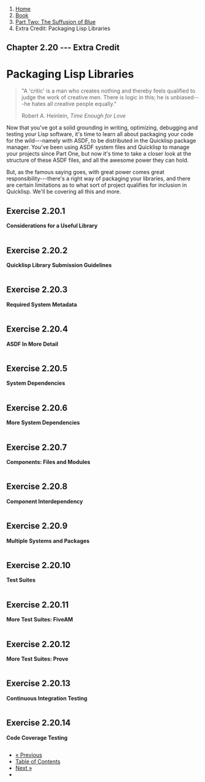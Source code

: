 <ol class="breadcrumb">
  <li><a href="/">Home</a></li>
  <li><a href="/book/">Book</a></li>
  <li><a href="/book/2-0-0-overview/">Part Two: The Suffusion of Blue</a></li>
  <li class="active">Extra Credit: Packaging Lisp Libraries</li>
</ol>

## Chapter 2.20 --- Extra Credit

# Packaging Lisp Libraries

> "A 'critic' is a man who creates nothing and thereby feels qualified to judge the work of creative men. There is logic in this; he is unbiased---he hates all creative people equally."
> <footer>Robert A. Heinlein, <em>Time Enough for Love</em></footer>

Now that you've got a solid grounding in writing, optimizing, debugging and testing your Lisp software, it's time to learn all about packaging your code for the wild---namely with ASDF, to be distributed in the Quicklisp package manager.  You've been using ASDF system files and Quicklisp to manage your projects since Part One, but now it's time to take a closer look at the structure of these ASDF files, and all the awesome power they can hold.

But, as the famous saying goes, with great power comes great responsibility---there's a right way of packaging your libraries, and there are certain limitations as to what sort of project qualifies for inclusion in Quicklisp.  We'll be covering all this and more.

## Exercise 2.20.1

**Considerations for a Useful Library**

```lisp

```

## Exercise 2.20.2

**Quicklisp Library Submission Guidelines**

```lisp

```

## Exercise 2.20.3

**Required System Metadata**

```lisp

```

## Exercise 2.20.4

**ASDF In More Detail**

```lisp

```

## Exercise 2.20.5

**System Dependencies**

```lisp

```

## Exercise 2.20.6

**More System Dependencies**

```lisp

```

## Exercise 2.20.7

**Components: Files and Modules**

```lisp

```

## Exercise 2.20.8

**Component Interdependency**

```lisp

```

## Exercise 2.20.9

**Multiple Systems and Packages**

```lisp

```

## Exercise 2.20.10

**Test Suites**

```lisp

```

## Exercise 2.20.11

**More Test Suites: FiveAM**

```lisp

```

## Exercise 2.20.12

**More Test Suites: Prove**

```lisp

```

## Exercise 2.20.13

**Continuous Integration Testing**

```lisp

```

## Exercise 2.20.14

**Code Coverage Testing**

```lisp

```

<ul class="pager">
  <li class="previous"><a href="/book/2-19-0-essential-libs.md">&laquo; Previous</a></li>
  <li><a href="/book/">Table of Contents</a></li>
  <li class="next"><a href="/book/2-21-0-review.md">Next &raquo;</a><li>
</ul>
